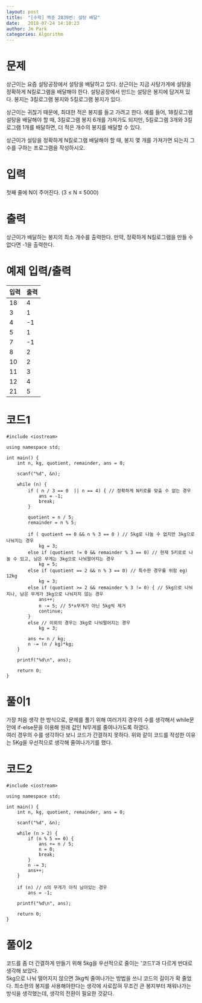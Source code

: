 ```yaml
---
layout: post
title:  "[수학] 백준 2839번: 설탕 배달"
date:   2018-07-24 14:10:23
author: Jm Park
categories: Algorithm
---
```


# 문제
상근이는 요즘 설탕공장에서 설탕을 배달하고 있다. 상근이는 지금 사탕가게에 설탕을 정확하게 N킬로그램을 배달해야 한다. 설탕공장에서 만드는 설탕은 봉지에 담겨져 있다. 봉지는 3킬로그램 봉지와 5킬로그램 봉지가 있다.  

상근이는 귀찮기 때문에, 최대한 적은 봉지를 들고 가려고 한다. 예를 들어, 18킬로그램 설탕을 배달해야 할 때, 3킬로그램 봉지 6개를 가져가도 되지만, 5킬로그램 3개와 3킬로그램 1개를 배달하면, 더 적은 개수의 봉지를 배달할 수 있다.  

상근이가 설탕을 정확하게 N킬로그램 배달해야 할 때, 봉지 몇 개를 가져가면 되는지 그 수를 구하는 프로그램을 작성하시오.

# 입력
첫째 줄에 N이 주어진다. (3 ≤ N ≤ 5000)

# 출력
상근이가 배달하는 봉지의 최소 개수를 출력한다. 만약, 정확하게 N킬로그램을 만들 수 없다면 -1을 출력한다.

# 예제 입력/출력

| 입력 | 출력 |  
| :-------- | :------- |  
| 18 | 4 |
| 3 | 1 |  
| 4 | -1 |
| 5 | 1 |
| 7 | -1 |
| 8 | 2 |
| 10 | 2 |
| 11 | 3 |
| 12 | 4 |
| 21 | 5 |

# 코드1
```{.cpp}
#include <iostream>

using namespace std;

int main() {
	int n, kg, quotient, remainder, ans = 0;

	scanf("%d", &n);

	while (n) {
		if ( n / 3 == 0  || n == 4) { // 정확하게 N키로를 맞출 수 없는 경우
			ans = -1;
			break;
		}

		quotient = n / 5;
		remainder = n % 5;
        
		if ( quotient == 0 && n % 3 == 0 ) // 5kg로 나눌 수 없지만 3kg으로 나눠지는 경우
			kg = 3;
		else if (quotient != 0 && remainder % 3 == 0) // 현재 5키로로 나눌 수 있고, 남은 무게는 3kg으로 나눠떨어지는 경우 
			kg = 5;
		else if (quotient == 2 && n % 3 == 0) // 특수한 경우를 위함 eg) 12kg
			kg = 3;
		else if (quotient >= 2 && remainder % 3 != 0) { // 5kg으로 나눠지나, 남은 무게가 3kg으로 나눠지지 않는 경우
			ans++;
			n -= 5; // 5*x무게가 아닌 5kg씩 제거
			continue;
		}
		else // 이외의 경우는 3kg로 나눠떨어지는 경우
			kg = 3;

		ans += n / kg;
		n -= (n / kg)*kg;
	}
	
	printf("%d\n", ans);

	return 0;
}
```

# 풀이1
가장 처음 생각 한 방식으로, 문제를 풀기 위해 여러가지 경우의 수를 생각해서 while문 안에 if-else문을 이용해 원래 값인 N무게를 줄여나가도록 하였다.  
여러 경우의 수를 생각하다 보니 코드가 간결하지 못하다. 위와 같이 코드를 작성한 이유는 5Kg을 우선적으로 생각해 줄여나가기를 했다.

# 코드2
```{.cpp}
#include <iostream>

using namespace std;

int main() {
	int n, kg, quotient, remainder, ans = 0;

	scanf("%d", &n);

	while (n > 2) {
		if (n % 5 == 0) {
			ans += n / 5;
			n = 0;
			break;
		}
		n -= 3;
		ans++;
	}

	if (n) // n의 무게가 아직 남아있는 경우
		ans = -1;

	printf("%d\n", ans);

	return 0;
}
```

# 풀이2
코드를 좀 더 간결하게 만들기 위해 5kg을 우선적으로 줄이는 '코드1'과 다르게 반대로 생각해 보았다.  
5kg으로 나눠 떨어지지 않으면 3kg씩 줄여나가는 방법을 쓰니 코드의 길이가 확 줄었다. 최소한의 봉지를 사용해야한다는 생각에 사로잡혀 무조건 큰 봉지부터 채워나가는 방식을 생각했는데, 생각의 전환이 필요한 것같다.